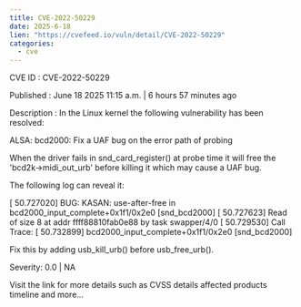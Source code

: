 ```yaml
---
title: CVE-2022-50229
date: 2025-6-18
lien: "https://cvefeed.io/vuln/detail/CVE-2022-50229"
categories:
  - cve
---
```


CVE ID : CVE-2022-50229

Published :  June 18
2025
11:15 a.m. | 6 hours
57 minutes ago

Description : In the Linux kernel
the following vulnerability has been resolved:

ALSA: bcd2000: Fix a UAF bug on the error path of probing

When the driver fails in snd_card_register() at probe time
it will free
the 'bcd2k->midi_out_urb' before killing it
which may cause a UAF bug.

The following log can reveal it:

[   50.727020] BUG: KASAN: use-after-free in bcd2000_input_complete+0x1f1/0x2e0 [snd_bcd2000]
[   50.727623] Read of size 8 at addr ffff88810fab0e88 by task swapper/4/0
[   50.729530] Call Trace:
[   50.732899]  bcd2000_input_complete+0x1f1/0x2e0 [snd_bcd2000]

Fix this by adding usb_kill_urb() before usb_free_urb().

Severity: 0.0 | NA

Visit the link for more details
such as CVSS details
affected products
timeline
and more...
